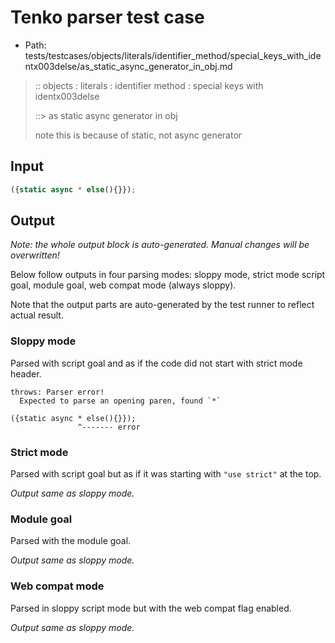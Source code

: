# Tenko parser test case

- Path: tests/testcases/objects/literals/identifier_method/special_keys_with_identx003delse/as_static_async_generator_in_obj.md

> :: objects : literals : identifier method : special keys with identx003delse
>
> ::> as static async generator in obj
>
> note this is because of static, not async generator

## Input

`````js
({static async * else(){}});
`````

## Output

_Note: the whole output block is auto-generated. Manual changes will be overwritten!_

Below follow outputs in four parsing modes: sloppy mode, strict mode script goal, module goal, web compat mode (always sloppy).

Note that the output parts are auto-generated by the test runner to reflect actual result.

### Sloppy mode

Parsed with script goal and as if the code did not start with strict mode header.

`````
throws: Parser error!
  Expected to parse an opening paren, found `*`

({static async * else(){}});
               ^------- error
`````

### Strict mode

Parsed with script goal but as if it was starting with `"use strict"` at the top.

_Output same as sloppy mode._

### Module goal

Parsed with the module goal.

_Output same as sloppy mode._

### Web compat mode

Parsed in sloppy script mode but with the web compat flag enabled.

_Output same as sloppy mode._
